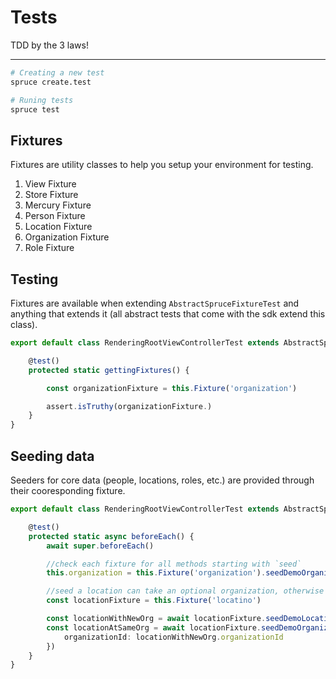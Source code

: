 # Tests
TDD by the 3 laws!
****
```bash
# Creating a new test
spruce create.test

# Runing tests 
spruce test

```

## Fixtures
Fixtures are utility classes to help you setup your environment for testing.

1. View Fixture
2. Store Fixture
3. Mercury Fixture
4. Person Fixture
5. Location Fixture
6. Organization Fixture
7. Role Fixture

## Testing
Fixtures are available when extending `AbstractSpruceFixtureTest` and anything that extends it (all abstract tests that come with the sdk extend this class).

```ts
export default class RenderingRootViewControllerTest extends AbstractSpruceFixtureTest {

    @test()
    protected static gettingFixtures() {

        const organizationFixture = this.Fixture('organization')

        assert.isTruthy(organizationFixture.)
    }
}
```

## Seeding data
Seeders for core data (people, locations, roles, etc.) are provided through their cooresponding fixture.

```ts
export default class RenderingRootViewControllerTest extends AbstractSpruceFixtureTest {

    @test()
    protected static async beforeEach() {
        await super.beforeEach()

        //check each fixture for all methods starting with `seed`
        this.organization = this.Fixture('organization').seedDemoOrganization()

        //seed a location can take an optional organization, otherwise it'll create an organization
        const locationFixture = this.Fixture('locatino')

        const locationWithNewOrg = await locationFixture.seedDemoLocation()
        const locationAtSameOrg = await locationFixture.seedDemoOrganization({
            organizationId: locationWithNewOrg.organizationId
        })
    }
}
```